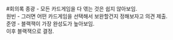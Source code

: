 #회의록
종광 - 모든 카드게임을 다 엮는 것은 쉽지 않아보임.  
원빈 - 그러면 어떤 카드게임을 선택해서 보완할건지 정해보자고 의견 제출.  
준영 - 블랙잭이 가장 완성도가 높아보임.  
이후 블랙잭으로 결정.  
